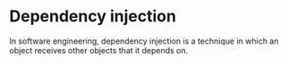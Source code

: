 # Dependency injection

In software engineering, dependency injection is a technique in which an object receives other objects that it depends on.
